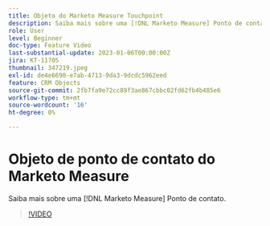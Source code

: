 ```yaml
---
title: Objeto do Marketo Measure Touchpoint
description: Saiba mais sobre uma [!DNL Marketo Measure] Ponto de contato.
role: User
level: Beginner
doc-type: Feature Video
last-substantial-update: 2023-01-06T00:00:00Z
jira: KT-11705
thumbnail: 347219.jpeg
exl-id: de4e6690-e7ab-4713-9da3-9dcdc5962eed
feature: CRM Objects
source-git-commit: 2fb7fa9e72cc89f3ae867cbbc02fd62fb4b485e6
workflow-type: tm+mt
source-wordcount: '16'
ht-degree: 0%

---
```


# Objeto de ponto de contato do Marketo Measure

Saiba mais sobre uma [!DNL Marketo Measure] Ponto de contato.

>[!VIDEO](https://video.tv.adobe.com/v/347219/?quality=12&learn=on)
